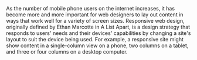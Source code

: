 As the number of mobile phone users on the internet increases, it has become more and more important for web designers to lay out content in ways that work well for a variety of screen sizes. Responsive web design, originally defined by Ethan Marcotte in A List Apart, is a design strategy that responds to users' needs and their devices' capabilities by changing a site's layout to suit the device being used. For example, a responsive site might show content in a single-column view on a phone, two columns on a tablet, and three or four columns on a desktop computer.
